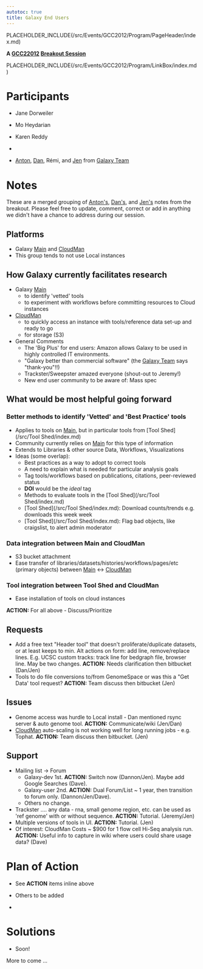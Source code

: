 ```yaml
---
autotoc: true
title: Galaxy End Users
---
```

PLACEHOLDER_INCLUDE(/src/Events/GCC2012/Program/PageHeader/index.md)



**A [GCC22012](/src/Events/GCC2012/index.md) [Breakout Session](/src/Events/GCC2012/Program/Breakouts/index.md)**

PLACEHOLDER_INCLUDE(/src/Events/GCC2012/Program/LinkBox/index.md)
<div class='right'></div>

# Participants

* Jane Dorweiler
* Mo Heydarian
* Karen Reddy

 * 
* [Anton](/src/anton/index.md), [Dan](/src/Dan/index.md), Rémi, and [Jen](/src/JenniferJackson/index.md) from [Galaxy Team](/src/GalaxyTeam/index.md)

# Notes

These are a merged grouping of [Anton's](/src/anton/index.md), [Dan's](/src/Dan/index.md), and [Jen's](/src/JenniferJackson/index.md) notes from the breakout.  Please feel free to update, comment, correct or add in anything we didn't have a chance to address during our session.


## Platforms

* Galaxy [Main](/src/Main/index.md) and [CloudMan](/src/CloudMan/index.md)
* This group tends to not use Local instances

## How Galaxy currently facilitates research

* Galaxy [Main](/src/Main/index.md)
  * to identify 'vetted' tools
  * to experiment with workflows before committing resources to Cloud instances
* [CloudMan](/src/CloudMan/index.md)
  * to quickly access an instance with tools/reference data set-up and ready to go
  * for storage (S3)
* General Comments
  * The 'Big Plus' for end users: Amazon allows Galaxy to be used in highly controlled IT environments. 
  * "Galaxy better than commercial software" (the [Galaxy Team](/src/GalaxyTeam/index.md) says "thank-you"!!)
  * Trackster/Sweepster amazed everyone (shout-out to Jeremy!)
  * New end user community to be aware of: Mass spec

## What would be most helpful going forward

### Better methods to identify 'Vetted' and 'Best Practice' tools

* Applies to tools on [Main](/src/Main/index.md), but in particular tools from [Tool Shed](/src/Tool Shed/index.md)
* Community currently relies on [Main](/src/Main/index.md) for this type of information
* Extends to Libraries & other source Data, Workflows, Visualizations
* Ideas (some overlap):
  * Best practices as a way to adopt to correct tools
  * A need to explain what is needed for particular analysis goals
  * Tag tools/workflows based on publications, citations, peer-reviewed status
  * **DOI** would be the *ideal* tag
  * Methods to evaluate tools in the [Tool Shed](/src/Tool Shed/index.md)
  * [Tool Shed](/src/Tool Shed/index.md): Download counts/trends e.g. downloads this week week
  * [Tool Shed](/src/Tool Shed/index.md): Flag bad objects, like craigslist, to alert admin moderator

### Data integration between Main and CloudMan

* S3 bucket attachment
* Ease transfer of libraries/datasets/histories/workflows/pages/etc (primary objects) between [Main](/src/Main/index.md) &harr; [CloudMan](/src/CloudMan/index.md)

### Tool integration between Tool Shed and CloudMan

* Ease installation of tools on cloud instances

**ACTION:** For all above - Discuss/Prioritize

## Requests

* Add a free text "Header tool" that doesn't proliferate/duplicate datasets, or at least keeps to min. Alt actions on form: add line, remove/replace lines. E.g. UCSC custom tracks: track line for bedgraph file, browser line. May be two changes. **ACTION:** Needs clarification then bitbucket (Dan/Jen)
* Tools to do file conversions to/from GenomeSpace or was this a "Get Data' tool request? **ACTION:** Team discuss then bitbucket (Jen)

## Issues

* Genome access was hurdle to Local install - Dan mentioned rsync server & auto genome tool. **ACTION:** Communicate/wiki (Jen/Dan)
* [CloudMan](/src/CloudMan/index.md) auto-scaling is not working well for long running jobs - e.g. Tophat. **ACTION:** Team discuss then bitbucket. (Jen)

## Support

* Mailing list &rarr; Forum
  * Galaxy-dev 1st. **ACTION:** Switch now (Dannon/Jen). Maybe add Google Searches (Dave).
  * Galaxy-user 2nd. **ACTION:** Dual Forum/List ~ 1 year, then transition to forum only. (Dannon/Jen/Dave).
  * Others no change.
* Trackster .... any data - rna, small genome region, etc. can be used as 'ref genome' with or without sequence. **ACTION:** Tutorial. (Jeremy/Jen)
* Multiple versions of tools in UI. **ACTION:** Tutorial. (Jen)
* Of interest: CloudMan Costs ~ $900 for 1 flow cell Hi-Seq analysis run. **ACTION:** Useful info to capture in wiki where users could share usage data? (Dave)

# Plan of Action

* See **ACTION** items inline above
* Others to be added

 * 

# Solutions

* Soon!

More to come ...
